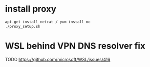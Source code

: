 # install proxy
```bash
apt-get install netcat / yum install nc
./proxy_setup.sh
```

# WSL behind VPN DNS resolver fix 
TODO
https://github.com/microsoft/WSL/issues/416